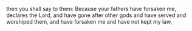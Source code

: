 then you shall say to them: Because your fathers have forsaken me, declares the Lord, and have gone after other gods and have served and worshiped them, and have forsaken me and have not kept my law,
